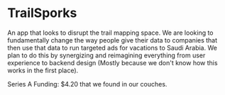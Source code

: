 # TrailSporks

An app that looks to disrupt the trail mapping space. We are looking to fundamentally change the way people give their data to companies that then use that data to run targeted ads for vacations to Saudi Arabia. We plan to do this by synergizing and reimagining everything from user experience to backend design (Mostly because we don't know how this works in the first place). 

Series A Funding: $4.20 that we found in our couches.
